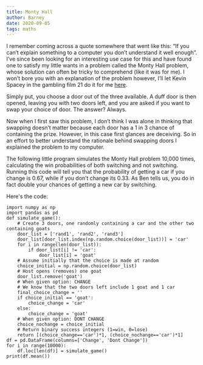 ```yaml
---
title: Monty Hall
author: Barney
date: 2020-09-05
tags: maths
---
```


I remember coming across a quote somewhere that went like this: “If you can’t explain something to a computer you don’t understand it well enough”. I’ve since been looking for an interesting use case for this and have found one to satisfy my little wants in a problem called the Monty Hall problem, whose solution can often be tricky to comprehend (like it was for me). I won’t bore you with an explanation of the problem however, I’ll let Kevin Spacey in the gambling film 21 do it for me [here](https://www.youtube.com/watch?v=Q5nCtgcL4jU).

Simply put, you choose a door out of the three available. A duff door is then opened, leaving you with two doors left, and you are asked if you want to swap your choice of door. The answer? Always.

Now when I first saw this problem, I don’t think I was alone in thinking that swapping doesn’t matter because each door has a 1 in 3 chance of containing the prize. However, in this case first glances are deceiving. So in an effort to better understand the rationale behind swapping doors I explained the problem to my computer.

The following little program simulates the Monty Hall problem 10,000 times, calculating the win probabilities of both switching and not switching. Running this code will tell you that the probability of getting a car if you change is 0.67, while if you don’t change its 0.33. As Ben tells us, you do in fact double your chances of getting a new car by switching.

Here's the code:

```
import numpy as np
import pandas as pd
def simulate_game():
    # Create 3 doors, one randomly containing a car and the other two containing goats
    door_list = ['rand1', 'rand2', 'rand3']
    door_list[door_list.index(np.random.choice(door_list))] = 'car'
    for i in range(len(door_list)):
        if door_list[i] != 'car':
            door_list[i] = 'goat'
    # Assume initially that the choice is made at random
    choice_initial = np.random.choice(door_list)
    # Host opens (removes) one goat
    door_list.remove('goat')
    # When given option: CHANGE
    # We know that the two doors left include 1 goat and 1 car
    final_choice_change = ''
    if choice_initial == 'goat':
        choice_change = 'car'
    else:
        choice_change = 'goat'
    # When given option: DONT CHANGE
    choice_nochange = choice_initial
    # Return binary success integers (1=win, 0=lose)
    return [(choice_change=='car')*1, (choice_nochange=='car')*1]
df = pd.DataFrame(columns=['Change', 'Dont Change'])
for i in range(10000):
    df.loc[len(df)] = simulate_game()
print(df.mean())
```
